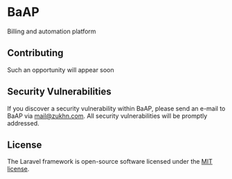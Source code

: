# BaAP
Billing and automation platform

## Contributing

Such an opportunity will appear soon

## Security Vulnerabilities

If you discover a security vulnerability within BaAP, please send an e-mail to BaAP via [mail@zukhn.com](mailto:mail@zukhn.com). All security vulnerabilities will be promptly addressed.

## License

The Laravel framework is open-source software licensed under the [MIT license](https://opensource.org/licenses/MIT).